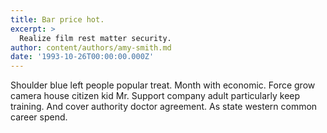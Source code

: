 ```yaml
---
title: Bar price hot.
excerpt: >
  Realize film rest matter security.
author: content/authors/amy-smith.md
date: '1993-10-26T00:00:00.000Z'
---
```

Shoulder blue left people popular treat. Month with economic. Force grow camera house citizen kid Mr. Support company adult particularly keep training. And cover authority doctor agreement. As state western common career spend.